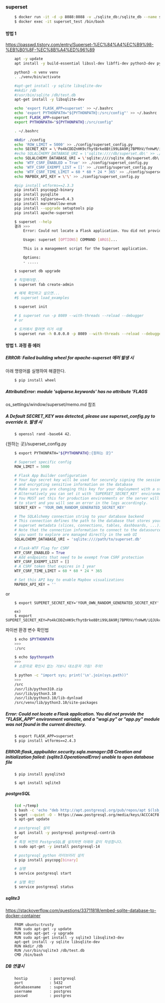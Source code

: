 

### superset

```bash
    $ docker run -it -d -p 8088:8088 -v ./sqlite_db:/sqlite_db --name superset_test naraspace/base:0.1
    $ docker exec -it superset_test /bin/bash
```


#### 방법 1

https://passwd.tistory.com/entry/Superset-%EC%84%A4%EC%B9%98-%EB%B0%8F-%EC%8B%A4%ED%96%89


```bash
    apt -y update
    apt install -y build-essential libssl-dev libffi-dev python3-dev python3-pip libsasl2-dev libldap2-dev

    python3 -m venv venv
    . ./venv/bin/activate

    #apt-get install -y sqlite libsqlite-dev
    #mkdir /db
    #/usr/bin/sqlite /db/test.db
    apt-get install -y libsqlite-dev

    echo 'export FLASK_APP=superset' >> ~/.bashrc
    echo 'export PYTHONPATH="${PYTHONPATH}:/src/config"' >> ~/.bashrc
    export FLASK_APP=superset
    export PYTHONPATH="${PYTHONPATH}:/src/config"

    . ~/.bashrc

    mkdir ./config
    echo 'ROW_LIMIT = 5000' >> ./config/superset_config.py
    echo SECRET_KEY = \'Po4kCDDZnHK9cfhytBrke8Bti99L8A9Rj7BPRhV/fnHwM/iQJUkctrhL\' >> ./config/superset_config.py
    #echo SQLALCHEMY_DATABASE_URI = \'sqlite:////db/superset.db\' >> ./config/superset_config.py
    echo SQLALCHEMY_DATABASE_URI = \'sqlite:////sqlite_db/superset.db\' >> ./config/superset_config.py
    echo 'WTF_CSRF_ENABLED = True' >> ./config/superset_config.py
    echo 'WTF_CSRF_EXEMPT_LIST = []' >> ./config/superset_config.py
    echo 'WTF_CSRF_TIME_LIMIT = 60 * 60 * 24 * 365' >> ./config/superset_config.py
    echo MAPBOX_API_KEY = \'\' >> ./config/superset_config.py

    #pip install wtforms==2.3.3
    pip install psycopg2-binary
    pip install pysqlite
    pip install sqlparse==0.4.3
    pip install marshmallow-enum
    pip install --upgrade setuptools pip
    pip install apache-superset

    $ superset --help
    결과 >>>
        Error: Could not locate a Flask application. You did not provide the "FLASK_APP" environment variable, and a "wsgi.py" or "app.py" module was not found in the current directory.

        Usage: superset [OPTIONS] COMMAND [ARGS]...

        This is a management script for the Superset application.

        Options:
        - .....

    $ superset db upgrade

    # 직접해야함..
    $ superset fab create-admin

    # 예제 확인하고 싶으면...
    #$ superset load_examples

    $ superset init

    # $ superset run -p 8089 --with-threads --reload --debugger
    # or

    # 도커에서 할려면 이거 사용
    $ superset run -h 0.0.0.0 -p 8089 --with-threads --reload --debugger
```


#### 방법 1. 과정 중 에러

##### ERROR: Failed building wheel for apache-superset 에러 발생 시

아래 명령어를 실행하여 해결한다.

```bash
    $ pip install wheel
```

##### AttributeError: module 'sqlparse.keywords' has no attribute 'FLAGS

os_settings/window/superset/memo.md 참조


##### A Default SECRET_KEY was detected, please use superset_config.py to override it. 발생 시

```
    $ openssl rand -base64 42.
```

{원하는 곳}/superset_config.py

```bash
    $ export PYTHONPATH="${PYTHONPATH}:{원하는 곳}"

```

```py
    # Superset specific config
    ROW_LIMIT = 5000

    # Flask App Builder configuration
    # Your App secret key will be used for securely signing the session cookie
    # and encrypting sensitive information on the database
    # Make sure you are changing this key for your deployment with a strong key.
    # Alternatively you can set it with `SUPERSET_SECRET_KEY` environment variable.
    # You MUST set this for production environments or the server will not refuse
    # to start and you will see an error in the logs accordingly.
    SECRET_KEY = 'YOUR_OWN_RANDOM_GENERATED_SECRET_KEY'

    # The SQLAlchemy connection string to your database backend
    # This connection defines the path to the database that stores your
    # superset metadata (slices, connections, tables, dashboards, ...).
    # Note that the connection information to connect to the datasources
    # you want to explore are managed directly in the web UI
    SQLALCHEMY_DATABASE_URI = 'sqlite:////path/to/superset.db'

    # Flask-WTF flag for CSRF
    WTF_CSRF_ENABLED = True
    # Add endpoints that need to be exempt from CSRF protection
    WTF_CSRF_EXEMPT_LIST = []
    # A CSRF token that expires in 1 year
    WTF_CSRF_TIME_LIMIT = 60 * 60 * 24 * 365

    # Set this API key to enable Mapbox visualizations
    MAPBOX_API_KEY = ''
```
or
```
    $ export SUPERET_SECRET_KEY='YOUR_OWN_RANDOM_GENERATED_SECRET_KEY'

    ex)
    $ export SUPERET_SECRET_KEY=Po4kCDDZnHK9cfhytBrke8Bti99L8A9Rj7BPRhV/fnHwM/iQJUkctrhL
```

파이썬 환경 변수 확인법

```bash
    $ echo $PYTHONPATH
    >>>
    :/src

    $ echo $pythonpath
    >>>
    # 소문자로 확인시 없는 거보니 대소문자 가림! 주의!

    $ python -c "import sys; print('\n'.join(sys.path))"
    >>>
    /src
    /usr/lib/python310.zip
    /usr/lib/python3.10
    /usr/lib/python3.10/lib-dynload
    /src/venv/lib/python3.10/site-packages
```

##### Error: Could not locate a Flask application. You did not provide the "FLASK_APP" environment variable, and a "wsgi.py" or "app.py" module was not found in the current directory.

```bash
    $ export FLASK_APP=superset
    $ pip install wtforms==2.4.3
```

##### ERROR:flask_appbuilder.security.sqla.manager:DB Creation and initialization failed: (sqlite3.OperationalError) unable to open database file

```
    $ pip install pysqlite3
```

```
    $ apt install sqlite3
```


##### postgreSQL

```bash
    (cd ~/temp)
    $ bash -c 'echo "deb http://apt.postgresql.org/pub/repos/apt $(lsb_release -cs)-pgdg main" > /etc/apt/sources.list. d/pgdg.list'
    $ wget --quiet -O - https://www.postgresql.org/media/keys/ACCC4CF8.asc | apt-key add -
    $ apt-get update

    # postgresql 설치
    $ apt install -y postgresql postgresql-contrib
    or
    # 특정 버전의 PostgreSQL를 설치하면 아래와 같이 작성합니다.
    $ sudo apt-get -y install postgresql-14

    # postgresql python 라이브러리 설치
    $ pip install psycopg[binary]

    # 실행
    $ service postgresql start

    # 실행 확인
    $ service postgresql status

```

##### sqlite3

https://stackoverflow.com/questions/33711818/embed-sqlite-database-to-docker-container

```
    FROM ubuntu:trusty
    RUN sudo apt-get -y update
    RUN sudo apt-get -y upgrade
    RUN sudo apt-get install -y sqlite3 libsqlite3-dev
    apt-get install -y sqlite libsqlite-dev
    RUN mkdir /db
    RUN /usr/bin/sqlite3 /db/test.db
    CMD /bin/bash
```

##### DB 연결시

```
    hostip          : postgresql
    port            : 5432
    databasename    : superset
    username        : postgres
    passwd          : postgres

```